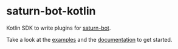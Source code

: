 # saturn-bot-kotlin

Kotlin SDK to write plugins for [saturn-bot](https://github.com/wndhydrnt/saturn-bot).

Take a look at the [examples](./examples) and the [documentation](https://saturn-bot.readthedocs.io/en/latest/task/plugins/) to get started.
